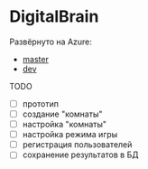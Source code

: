 # DigitalBrain

Развёрнуто на Azure:
* [master](http://digitalbrain.azurewebsites.net/)
* [dev](http://digitalbrain-dev.azurewebsites.net/)

TODO

- [ ] прототип
- [ ] создание "комнаты"
- [ ] настройка "комнаты"
- [ ] настройка режима игры
- [ ] регистрация пользователей
- [ ] сохранение результатов в БД